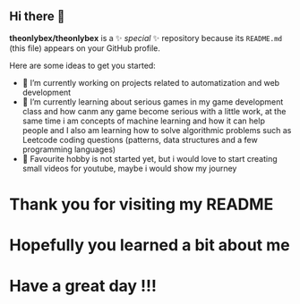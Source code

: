 ## Hi there 👋


**theonlybex/theonlybex** is a ✨ _special_ ✨ repository because its `README.md` (this file) appears on your GitHub profile.

Here are some ideas to get you started:

- 🔭 I’m currently working on projects related to automatization and web development
- 🌱 I’m currently learning about serious games in my game development class and how canm any game become serious with a little work, at the same time i am concepts of machine learning and how it can help people and I also am learning how to solve algorithmic problems such as Leetcode coding questions (patterns, data structures and a few programming languages)
- 👯 Favourite hobby is not started yet, but i would love to start creating small videos for youtube, maybe i would show my journey 

# Thank you for visiting my README
# Hopefully you learned a bit about me 
# Have a great day !!!

